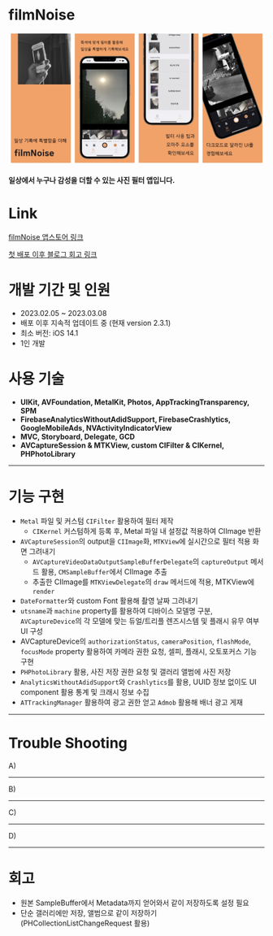 # filmNoise

![imagesForApp](./readMeImage/appImage.jpg)

#### 일상에서 누구나 감성을 더할 수 있는 사진 필터 앱입니다.

# Link

[filmNoise 앱스토어 링크](https://apps.apple.com/app/filmnoise/id6445938664)

[첫 배포 이후 블로그 회고 링크](https://velog.io/@simonyain/series/filmNoise-개발-과정)

# 개발 기간 및 인원
- 2023.02.05 ~ 2023.03.08
- 배포 이후 지속적 업데이트 중 (현재 version 2.3.1)
- 최소 버전: iOS 14.1
- 1인 개발

# 사용 기술
- **UIKit, AVFoundation, MetalKit, Photos, AppTrackingTransparency, SPM**
- **FirebaseAnalyticsWithoutAdidSupport, FirebaseCrashlytics, GoogleMobileAds, NVActivityIndicatorView**
- **MVC, Storyboard, Delegate, GCD**
- **AVCaptureSession & MTKView, custom CIFilter & CIKernel, PHPhotoLibrary**

------

# 기능 구현
- `Metal` 파일 및 커스텀 `CIFilter` 활용하여 필터 제작
  - `CIKernel` 커스텀하게 등록 후, Metal 파일 내 설정값 적용하여 CIImage 반환
- `AVCaptureSession`의 output을 `CIImage`화, `MTKView`에 실시간으로 필터 적용 화면 그려내기
  - `AVCaptureVideoDataOutputSampleBufferDelegate`의 `captureOutput` 메서드 활용, `CMSampleBuffer`에서 CIImage 추출
  - 추출한 CIImage를 `MTKViewDelegate`의 `draw` 메서드에 적용, MTKView에 `render`
- `DateFormatter`와 custom Font 활용해 촬영 날짜 그려내기
- `utsname`과 `machine` property를 활용하여 디바이스 모델명 구분, `AVCaptureDevice`의 각 모델에 맞는 듀얼/트리플 렌즈시스템 및 플래시 유무 여부 UI 구성
- AVCaptureDevice의 `authorizationStatus`, `cameraPosition`, `flashMode`, `focusMode` property 활용하여 카메라 권한 요청, 셀피, 플래시, 오토포커스 기능 구현
- `PHPhotoLibrary` 활용, 사진 저장 권한 요청 및 갤러리 앨범에 사진 저장
- `AnalyticsWithoutAdidSupport`와 `Crashlytics`를 활용, UUID 정보 없이도 UI component 활용 통계 및 크래시 정보 수집
- `ATTrackingManager` 활용하여 광고 권한 얻고 `Admob` 활용해 배너 광고 게재

------

# Trouble Shooting

A)

-----

B)


------

C)

------

D)


------

# 회고

- 원본 SampleBuffer에서 Metadata까지 얻어와서 같이 저장하도록 설정 필요
- 단순 갤러리에만 저장, 앨범으로 같이 저장하기 (PHCollectionListChangeRequest 활용)


